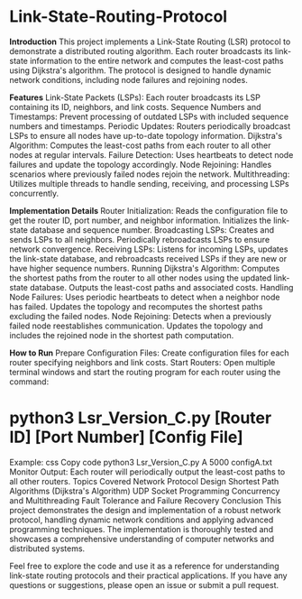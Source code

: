 # Link-State-Routing-Protocol

**Introduction**
This project implements a Link-State Routing (LSR) protocol to demonstrate a distributed routing algorithm. Each router broadcasts its link-state information to the entire network and computes the least-cost paths using Dijkstra's algorithm. The protocol is designed to handle dynamic network conditions, including node failures and rejoining nodes.

**Features**
Link-State Packets (LSPs): Each router broadcasts its LSP containing its ID, neighbors, and link costs.
Sequence Numbers and Timestamps: Prevent processing of outdated LSPs with included sequence numbers and timestamps.
Periodic Updates: Routers periodically broadcast LSPs to ensure all nodes have up-to-date topology information.
Dijkstra's Algorithm: Computes the least-cost paths from each router to all other nodes at regular intervals.
Failure Detection: Uses heartbeats to detect node failures and update the topology accordingly.
Node Rejoining: Handles scenarios where previously failed nodes rejoin the network.
Multithreading: Utilizes multiple threads to handle sending, receiving, and processing LSPs concurrently.

**Implementation Details**
Router Initialization: Reads the configuration file to get the router ID, port number, and neighbor information. Initializes the link-state database and sequence number.
Broadcasting LSPs: Creates and sends LSPs to all neighbors. Periodically rebroadcasts LSPs to ensure network convergence.
Receiving LSPs: Listens for incoming LSPs, updates the link-state database, and rebroadcasts received LSPs if they are new or have higher sequence numbers.
Running Dijkstra's Algorithm: Computes the shortest paths from the router to all other nodes using the updated link-state database. Outputs the least-cost paths and associated costs.
Handling Node Failures: Uses periodic heartbeats to detect when a neighbor node has failed. Updates the topology and recomputes the shortest paths excluding the failed nodes.
Node Rejoining: Detects when a previously failed node reestablishes communication. Updates the topology and includes the rejoined node in the shortest path computation.

**How to Run**
Prepare Configuration Files: Create configuration files for each router specifying neighbors and link costs.
Start Routers: Open multiple terminal windows and start the routing program for each router using the command:
# python3 Lsr_Version_C.py [Router ID] [Port Number] [Config File]
Example:
css
Copy code
python3 Lsr_Version_C.py A 5000 configA.txt
Monitor Output: Each router will periodically output the least-cost paths to all other routers.
Topics Covered
Network Protocol Design
Shortest Path Algorithms (Dijkstra's Algorithm)
UDP Socket Programming
Concurrency and Multithreading
Fault Tolerance and Failure Recovery
Conclusion
This project demonstrates the design and implementation of a robust network protocol, handling dynamic network conditions and applying advanced programming techniques. The implementation is thoroughly tested and showcases a comprehensive understanding of computer networks and distributed systems.

Feel free to explore the code and use it as a reference for understanding link-state routing protocols and their practical applications. If you have any questions or suggestions, please open an issue or submit a pull request.

